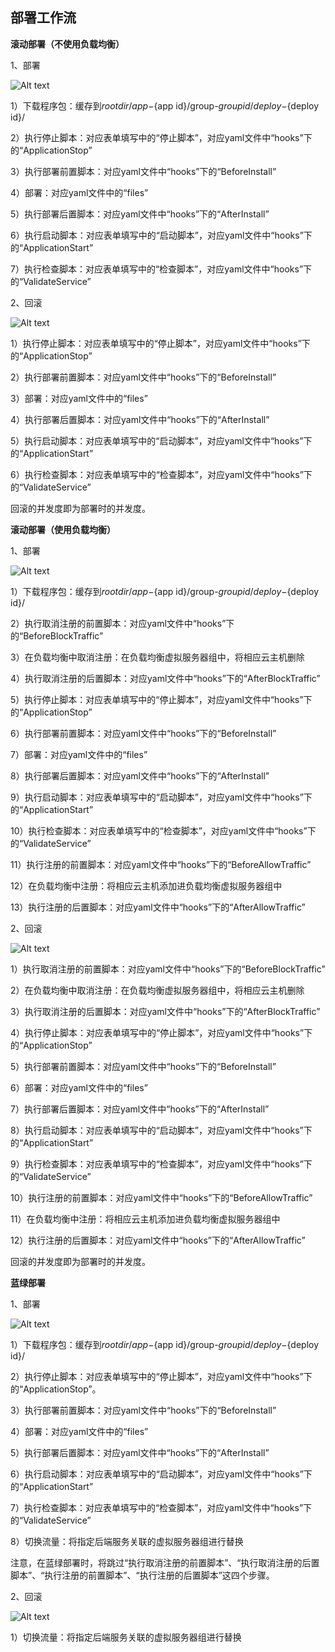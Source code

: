 ## 部署工作流

**滚动部署（不使用负载均衡）**


1、部署

![Alt text](https://github.com/jdcloudcom/cn/blob/codedeploy/image/CodeDeploy/line21.png)


1）下载程序包：缓存到${root dir}/app-${app id}/group-${group id}/deploy-${deploy id}/

2）执行停止脚本：对应表单填写中的“停止脚本”，对应yaml文件中“hooks”下的“ApplicationStop”

3）执行部署前置脚本：对应yaml文件中“hooks”下的“BeforeInstall”

4）部署：对应yaml文件中的“files”

5）执行部署后置脚本：对应yaml文件中“hooks”下的“AfterInstall”

6）执行启动脚本：对应表单填写中的“启动脚本”，对应yaml文件中“hooks”下的“ApplicationStart”

7）执行检查脚本：对应表单填写中的“检查脚本”，对应yaml文件中“hooks”下的“ValidateService”


2、回滚

![Alt text](https://github.com/jdcloudcom/cn/blob/codedeploy/image/CodeDeploy/line22.png)


1）执行停止脚本：对应表单填写中的“停止脚本”，对应yaml文件中“hooks”下的“ApplicationStop”

2）执行部署前置脚本：对应yaml文件中“hooks”下的“BeforeInstall”

3）部署：对应yaml文件中的“files”

4）执行部署后置脚本：对应yaml文件中“hooks”下的“AfterInstall”

5）执行启动脚本：对应表单填写中的“启动脚本”，对应yaml文件中“hooks”下的“ApplicationStart”

6）执行检查脚本：对应表单填写中的“检查脚本”，对应yaml文件中“hooks”下的“ValidateService”


回滚的并发度即为部署时的并发度。

**滚动部署（使用负载均衡）**



1、部署

![Alt text](https://github.com/jdcloudcom/cn/blob/codedeploy/image/CodeDeploy/line23.png)


1）下载程序包：缓存到${root dir}/app-${app id}/group-${group id}/deploy-${deploy id}/

2）执行取消注册的前置脚本：对应yaml文件中“hooks”下的“BeforeBlockTraffic”

3）在负载均衡中取消注册：在负载均衡虚拟服务器组中，将相应云主机删除

4）执行取消注册的后置脚本：对应yaml文件中“hooks”下的“AfterBlockTraffic”

5）执行停止脚本：对应表单填写中的“停止脚本”，对应yaml文件中“hooks”下的“ApplicationStop”

6）执行部署前置脚本：对应yaml文件中“hooks”下的“BeforeInstall”

7）部署：对应yaml文件中的“files”

8）执行部署后置脚本：对应yaml文件中“hooks”下的“AfterInstall”

9）执行启动脚本：对应表单填写中的“启动脚本”，对应yaml文件中“hooks”下的“ApplicationStart”

10）执行检查脚本：对应表单填写中的“检查脚本”，对应yaml文件中“hooks”下的“ValidateService”

11）执行注册的前置脚本：对应yaml文件中“hooks”下的“BeforeAllowTraffic”

12）在负载均衡中注册：将相应云主机添加进负载均衡虚拟服务器组中

13）执行注册的后置脚本：对应yaml文件中“hooks”下的“AfterAllowTraffic”


2、回滚

![Alt text](https://github.com/jdcloudcom/cn/blob/codedeploy/image/CodeDeploy/line24.png)


1）执行取消注册的前置脚本：对应yaml文件中“hooks”下的“BeforeBlockTraffic”

2）在负载均衡中取消注册：在负载均衡虚拟服务器组中，将相应云主机删除

3）执行取消注册的后置脚本：对应yaml文件中“hooks”下的“AfterBlockTraffic”

4）执行停止脚本：对应表单填写中的“停止脚本”，对应yaml文件中“hooks”下的“ApplicationStop”

5）执行部署前置脚本：对应yaml文件中“hooks”下的“BeforeInstall”

6）部署：对应yaml文件中的“files”

7）执行部署后置脚本：对应yaml文件中“hooks”下的“AfterInstall”

8）执行启动脚本：对应表单填写中的“启动脚本”，对应yaml文件中“hooks”下的“ApplicationStart”

9）执行检查脚本：对应表单填写中的“检查脚本”，对应yaml文件中“hooks”下的“ValidateService”

10）执行注册的前置脚本：对应yaml文件中“hooks”下的“BeforeAllowTraffic”

11）在负载均衡中注册：将相应云主机添加进负载均衡虚拟服务器组中

12）执行注册的后置脚本：对应yaml文件中“hooks”下的“AfterAllowTraffic”


回滚的并发度即为部署时的并发度。


**蓝绿部署**




1、部署

![Alt text](https://github.com/jdcloudcom/cn/blob/codedeploy/image/CodeDeploy/line25.png)


1）下载程序包：缓存到${root dir}/app-${app id}/group-${group id}/deploy-${deploy id}/

2）执行停止脚本：对应表单填写中的“停止脚本”，对应yaml文件中“hooks”下的“ApplicationStop”。

3）执行部署前置脚本：对应yaml文件中“hooks”下的“BeforeInstall”

4）部署：对应yaml文件中的“files”

5）执行部署后置脚本：对应yaml文件中“hooks”下的“AfterInstall”

6）执行启动脚本：对应表单填写中的“启动脚本”，对应yaml文件中“hooks”下的“ApplicationStart”

7）执行检查脚本：对应表单填写中的“检查脚本”，对应yaml文件中“hooks”下的“ValidateService”

8）切换流量：将指定后端服务关联的虚拟服务器组进行替换

注意，在蓝绿部署时，将跳过“执行取消注册的前置脚本”、“执行取消注册的后置脚本”、“执行注册的前置脚本”、“执行注册的后置脚本”这四个步骤。

2、回滚

![Alt text](https://github.com/jdcloudcom/cn/blob/codedeploy/image/CodeDeploy/line26.png)

1）切换流量：将指定后端服务关联的虚拟服务器组进行替换
